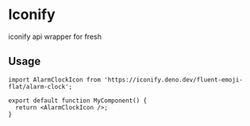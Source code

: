 # Iconify

iconify api wrapper for fresh

## Usage

```tsx
import AlarmClockIcon from 'https://iconify.deno.dev/fluent-emoji-flat/alarm-clock';

export default function MyComponent() {
  return <AlarmClockIcon />;
}
```

